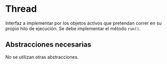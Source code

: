 # Thread

Interfaz a implementar por los objetos activos que pretendan correr en su propio hilo de ejecución. Se debe implementar el método `run()`.

## Abstracciones necesarias

No se utilizan otras abstracciones.